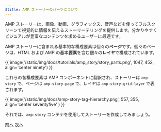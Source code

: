 ```yaml
---
$title: AMP ストーリーのパーツについて
---
```


AMP ストーリーは、画像、動画、グラフィックス、音声などを使ってフルスクリーンで視覚的に情報を伝えるストーリーテリングを提供します。分かりやすくビジュアルが豊富なコンテンツを求めるユーザーに最適です。

AMP ストーリーに含まれる基本的な構成要素は個々の**ページ**です。個々のページは、HTML および AMP の基本**要素**を含む個々の**レイヤ**で構成されています。

{{ image('/static/img/docs/tutorials/amp_story/story_parts.png', 1047, 452, align='center ninety') }}

これらの各構成要素は AMP コンポーネントに翻訳され、ストーリーは `amp-story` で、ページは `amp-story-page` で、レイヤは `amp-story-grid-layer` で表されます。

{{ image('/static/img/docs/amp-story-tag-hierarchy.png', 557, 355, align='center seventyfive' ) }}

それでは、`amp-story` コンテナを使用してストーリーを作成してみましょう。

<div class="prev-next-buttons">
  <a class="button prev-button" href="{{g.doc('/content/amp-dev/documentation/guides-and-tutorials/start/visual_story/setting_up.md', locale=doc.locale).url.path}}"><span class="arrow-prev">前へ</span></a>
  <a class="button next-button" href="{{g.doc('/content/amp-dev/documentation/guides-and-tutorials/start/visual_story/start_story.md', locale=doc.locale).url.path}}"><span class="arrow-next">次へ</span></a>
</div>
